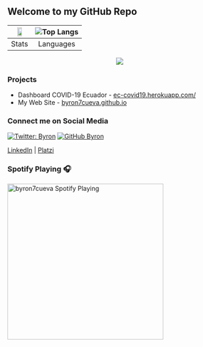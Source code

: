 ## Welcome to my GitHub Repo

| <img width="50%" src="https://github-readme-streak-stats.herokuapp.com/?user=byron7cueva&show_icons=true&locale=en&layout=compact&theme=radical&line_height=0" /> | ![Top Langs](https://github-readme-stats.vercel.app/api/top-langs/?username=byron7cueva&layout=compact&theme=dracula)|
| :----------------------------------------------------------: | :----------------------------------------------------------: |
|                            Stats                             |                          Languages                           |
<p align = "center">
 <img src="https://activity-graph.herokuapp.com/graph?username=byron7cueva&theme=redical">
</p>  

### Projects

- Dashboard COVID-19 Ecuador - [ec-covid19.herokuapp.com/](http://ec-covid19.herokuapp.com/)
- My Web Site - [byron7cueva.github.io](https://byron7cueva.github.io/)

### Connect me on Social Media

[![Twitter: Byron](https://img.shields.io/twitter/follow/byron7cueva?style=social)](https://twitter.com/byron7cueva)
[![GitHub Byron](https://img.shields.io/github/followers/byron7cueva?label=follow&style=social)](https://github.com/byron7cueva)

[LinkedIn](https://ec.linkedin.com/in/byron7cueva) | [Platzi](https://platzi.com/@byron7cueva/)

### Spotify Playing 🎧

[<img src="https://now-playing-codestackr.vercel.app/api/spotify-playing" alt="byron7cueva Spotify Playing" width="350" />](https://open.spotify.com/playlist/5cTLM1a6CfH3Jo18FJhnKi)

<!--
**byron7cueva/byron7cueva** is a ✨ _special_ ✨ repository because its `README.md` (this file) appears on your GitHub profile.

Here are some ideas to get you started:

- 🔭 I’m currently working on ...
- 🌱 I’m currently learning ...
- 👯 I’m looking to collaborate on ...
- 🤔 I’m looking for help with ...
- 💬 Ask me about ...
- 📫 How to reach me: ...
- 😄 Pronouns: ...
- ⚡ Fun fact: ...
-->
